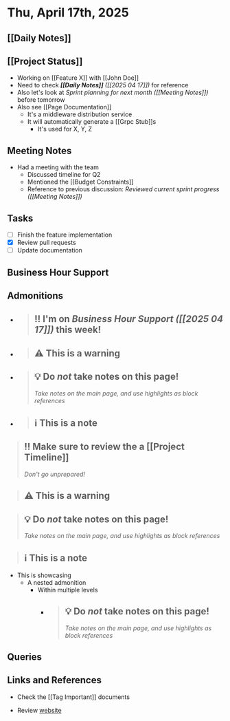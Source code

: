 # Thu, April 17th, 2025

## [[Daily Notes]]

## [[Project Status]]
- Working on [[Feature X]] with [[John Doe]]
- Need to check _**[[Daily Notes]]** ([[2025 04 17]])_ for reference
- Also let's look at _Sprint planning for next month ([[Meeting Notes]])_ before tomorrow
- Also see [[Page Documentation]]
	- It's a middleware distribution service
	- It will automatically generate a [[Grpc Stub]]s
		- It's used for X, Y, Z

## Meeting Notes
- Had a meeting with the team
  - Discussed timeline for Q2
  - Mentioned the [[Budget Constraints]]
  - Reference to previous discussion: _Reviewed current sprint progress ([[Meeting Notes]])_

## Tasks
- [ ] Finish the feature implementation
- [x] Review pull requests
- [ ] Update documentation

## Business Hour Support

## Admonitions
- > ## ‼️ I'm on _**Business Hour Support** ([[2025 04 17]])_ this week!
- > ## ⚠️ This is a warning
- > ## 💡 Do *not* take notes on this page!
  > _Take notes on the main page, and use highlights as *block references*_
- > ## ℹ️ This is a note
> ## ‼️ Make sure to review the a [[Project Timeline]]
> _*Don't go unprepared!*_

> ## ⚠️ This is a warning

> ## 💡 Do *not* take notes on this page!
> _Take notes on the main page, and use highlights as *block references*_

> ## ℹ️ This is a note

- This is showcasing
  - A nested admonition
    - Within multiple levels
      - > ## 💡 Do *not* take notes on this page!
        > _Take notes on the main page, and use highlights as *block references*_



## Queries


## Links and References
- Check the [[Tag Important]] documents

- Review [website](https://example.com)